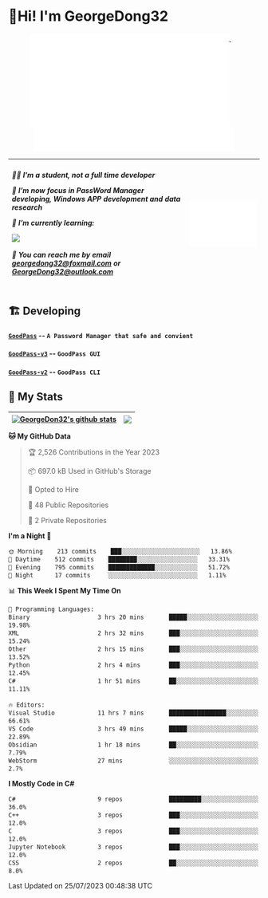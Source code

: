 # 👋Hi! I'm GeorgeDong32
<p align="center">
  <a href="#">
    <img width="400" align="top" src="https://github.com/GeorgeDong32/GeorgeDong32/blob/main/metrics.classic.svg" />
  </a>
  &emsp;
  <a href="#">
    <img width="400" align="top" src="https://github.com/GeorgeDong32/GeorgeDong32/blob/main/metrics.achievements.svg" />
  </a>
</p>

| <h5 align="left"> <p>🧑‍🎓 I'm a student, not a full time developer</p> <p>👀 I’m now focus in PassWord Manager developing, Windows APP development and data research</p> <p>📖 I’m currently learning:</p> <p><img height="28" src="https://skillicons.dev/icons?i=cs,c,cpp,matlab,cmake,py,dotnet,unity" /></p> <p>💬 You can reach me by email georgedong32@foxmail.com or GeorgeDong32@outlook.com</p></h5> | <img width="450" alt="my-commit-calendar" src="https://github.com/GeorgeDong32/GeorgeDong32/blob/main/metrics.plugin.isocalendar.svg" > |
| ------------- | ------------- |

## 🏗️ Developing
#### [`GoodPass`](https://github.com/GeorgeDong32/GoodPass) -- `A Password Manager that safe and convient`
#### [`GoodPass-v3`](https://github.com/GeorgeDong32/GoodPass-v3) -- `GoodPass GUI`
#### [`GoodPass-v2`](https://github.com/GeorgeDong32/GoodPass-v2) -- `GoodPass CLI`

## 🚀 My Stats

| <a href="https://github.com/GeorgeDong32/github-readme-stats"><img align="center" src="https://github-readme-stats-georgedong32.vercel.app/api?username=GeorgeDong32&show_icons=true&bg_color=45,34558b,FFFFFF&title_color=FFFFFF&icon_color=F5DF4D&hide_border=1" alt="GeorgeDon32's github stats" /></a> | <a href="https://github.com/GeorgeDong32/github-readme-stats"><img align="center" height="192" src="https://github-readme-stats-georgedong32.vercel.app/api/top-langs/?username=GeorgeDong32&layout=compact&bg_color=45,FFFFFF,34558b&title_color=555555&hide_border=1&langs_count=7&size_weight=1.2&count_weight=0.33" /></a> |
| ------------- | ------------- |


<!--START_SECTION:waka-->
**🐱 My GitHub Data** 

> 🏆 2,526 Contributions in the Year 2023
 > 
> 📦 697.0 kB Used in GitHub's Storage 
 > 
> 💼 Opted to Hire
 > 
> 📜 48 Public Repositories 
 > 
> 🔑 2 Private Repositories  
 > 
**I'm a Night 🦉** 

```text
🌞 Morning    213 commits    ███░░░░░░░░░░░░░░░░░░░░░░   13.86% 
🌆 Daytime    512 commits    ████████░░░░░░░░░░░░░░░░░   33.31% 
🌃 Evening    795 commits    █████████████░░░░░░░░░░░░   51.72% 
🌙 Night      17 commits     ░░░░░░░░░░░░░░░░░░░░░░░░░   1.11%

```


📊 **This Week I Spent My Time On** 

```text
💬 Programming Languages: 
Binary                   3 hrs 20 mins       █████░░░░░░░░░░░░░░░░░░░░   19.98% 
XML                      2 hrs 32 mins       ███░░░░░░░░░░░░░░░░░░░░░░   15.24% 
Other                    2 hrs 15 mins       ███░░░░░░░░░░░░░░░░░░░░░░   13.52% 
Python                   2 hrs 4 mins        ███░░░░░░░░░░░░░░░░░░░░░░   12.45% 
C#                       1 hr 51 mins        ██░░░░░░░░░░░░░░░░░░░░░░░   11.11%

🔥 Editors: 
Visual Studio            11 hrs 7 mins       ████████████████░░░░░░░░░   66.61% 
VS Code                  3 hrs 49 mins       █████░░░░░░░░░░░░░░░░░░░░   22.89% 
Obsidian                 1 hr 18 mins        ██░░░░░░░░░░░░░░░░░░░░░░░   7.79% 
WebStorm                 27 mins             ░░░░░░░░░░░░░░░░░░░░░░░░░   2.7%

```

**I Mostly Code in C#** 

```text
C#                       9 repos             █████████░░░░░░░░░░░░░░░░   36.0% 
C++                      3 repos             ███░░░░░░░░░░░░░░░░░░░░░░   12.0% 
C                        3 repos             ███░░░░░░░░░░░░░░░░░░░░░░   12.0% 
Jupyter Notebook         3 repos             ███░░░░░░░░░░░░░░░░░░░░░░   12.0% 
CSS                      2 repos             ██░░░░░░░░░░░░░░░░░░░░░░░   8.0%

```



 Last Updated on 25/07/2023 00:48:38 UTC
<!--END_SECTION:waka-->

